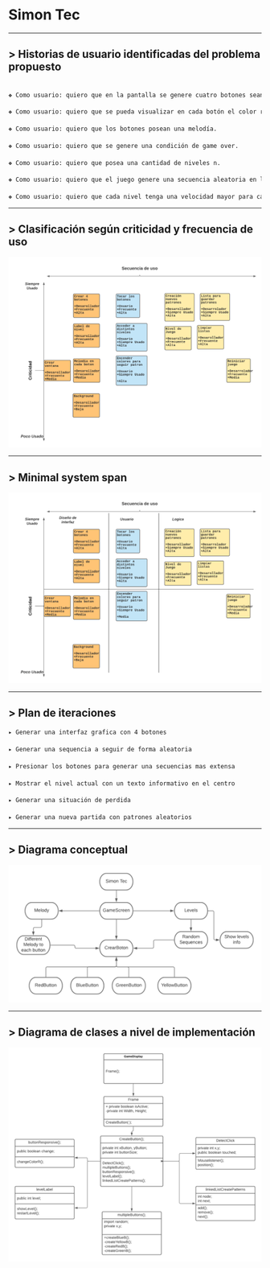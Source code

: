 # Simon Tec


***
## > Historias de usuario identificadas del problema propuesto
```markdown

❖ Como usuario: quiero que en la pantalla se genere cuatro botones sean de colores distintos.

❖ Como usuario: quiero que se pueda visualizar en cada botón el color rojo, verde, amarillo y azul.

❖ Como usuario: quiero que los botones posean una melodía.

❖ Como usuario: quiero que se genere una condición de game over.

❖ Como usuario: quiero que posea una cantidad de niveles n.

❖ Como usuario: quiero que el juego genere una secuencia aleatoria en los botones.

❖ Como usuario: quiero que cada nivel tenga una velocidad mayor para cada secuencia.
```


***
## > Clasificación según criticidad y frecuencia de uso
![imagen de criticidad](plan/criticidad_1.png)


***
## > Minimal system span
![Imagen de minimal span](plan/spanM_1.png)


***
## > Plan de iteraciones
```markdown
▸ Generar una interfaz grafica con 4 botones

▸ Generar una sequencia a seguir de forma aleatoria

▸ Presionar los botones para generar una secuencias mas extensa

▸ Mostrar el nivel actual con un texto informativo en el centro

▸ Generar una situación de perdida

▸ Generar una nueva partida con patrones aleatorios
```

***
## > Diagrama conceptual
![Imagen de Conceptual](plan/conceptual_1.png)

***
## > Diagrama de clases a nivel de implementación 
![Imagen de class](plan/classSimon_1.png)
